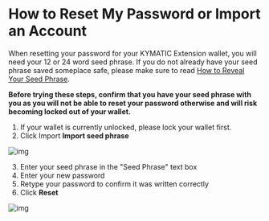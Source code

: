# How to Reset My Password or Import an Account

When resetting your password for your KYMATIC Extension wallet, you will need your 12 or 24 word seed phrase. If you do not already have your seed phrase saved someplace safe, please make sure to read [How to Reveal Your Seed Phrase]().

**Before trying these steps, confirm that you have your seed phrase with you as you will not be able to reset your password otherwise and will risk becoming locked out of your wallet.**

1. If your wallet is currently unlocked, please lock your wallet first.
2. Click Import **Import seed phrase**

![img](https://lh5.googleusercontent.com/cPD6D036POi1_yJ_9JC4em0Zk7GgXdZr726uMpcHbmfIGnfayvxeFPBEY2iPvs8X2ZmSe4_TWOI_9XdNJxoeIm6AFzb59VC1W54IP5yEyMJNevMSJbEyU7xFB1IsKQuCRD2b3O5v)

3. Enter your seed phrase in the "Seed  Phrase" text box
4. Enter your new password
5. Retype your password to confirm it was written correctly
6. Click **Reset** 

![img](https://lh6.googleusercontent.com/ZeM4cYV3rirCo91zw3OVMYRqqpwqIsrWhPnv-t3sL7YhpD0M_DNQ4QQH-Rw8WmapLrX2OzwETLKcEwKA-Rakjuhlnoy7S707Yt8Y0nUC5OKjg04ADgM2bLSb-1f3GZvUxdkj-BuI)

